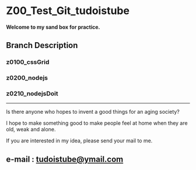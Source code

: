 # Z00_Test_Git_tudoistube

__Welcome to my sand box for practice.__

## Branch Description  

### z0100_cssGrid  
### z0200_nodejs  
### z0210_nodejsDoit     



---
Is there anyone who hopes to invent a good things for an aging society?

I hope to make something good to make people feel at home when they are old, weak and alone.

If you are interested in my idea, please send your mail to me.  

e-mail : tudoistube@ymail.com
---
